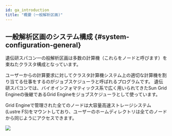 ```yaml
---
id: ga_introduction
title: "概要（一般解析区画)"
---
```



## 一般解析区画のシステム構成 {#system-configuration-general}

遺伝研スパコン一の般解析区画は多数の計算機（これらをノードと呼びます）を束ねたクラスタ構成となっています。

ユーザーからの計算要求に対してクラスタ計算機システム上の適切な計算機を割り当てる仕事をするのがジョブスケジューラと呼ばれるプログラムです。
遺伝研スパコンでは、バイオインフォマティックス系で広く用いられてきたSun Grid Engineの後継であるGrid Engineをジョブスケジューラとして使っています。

Grid Engineで管理された全てのノードは大容量高速ストレージシステム (Lustre FS)をマウントしており、ユーザーのホームディレクトリは全てのノードから同じようにアクセスできます。


![](GA_division.png)
